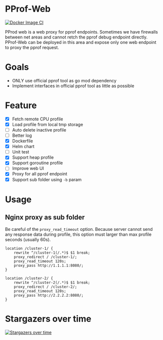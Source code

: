 # PProf-Web

[![Docker Image CI](https://github.com/wzxjohn/pprof-web/actions/workflows/docker-image.yml/badge.svg)](https://github.com/wzxjohn/pprof-web/actions/workflows/docker-image.yml)

PProd web is a web proxy for pprof endpoints.
Sometimes we have firewalls between net areas and cannot retch the pprof debug endpoint directly.
PProf-Web can be deployed in this area and expose only one web endpoint to proxy the pprof request.

# Goals

- ONLY use official pprof tool as go mod dependency
- Implement interfaces in official pprof tool as little as possible

# Feature

- [x] Fetch remote CPU profile
- [x] Load profile from local tmp storage
- [ ] Auto delete inactive profile
- [ ] Better log
- [x] Dockerfile
- [x] Helm chart
- [ ] Unit test
- [x] Support heap profile
- [x] Support goroutine profile
- [ ] Improve web UI
- [x] Proxy for all pprof endpoint
- [x] Support sub folder using `-b` param

# Usage

## Nginx proxy as sub folder

Be careful of the `proxy_read_timeout` option.
Because server cannot send any response data during profile,
this option must larger than max profile seconds (usually 60s).

```nginx
location /cluster-1/ {
    rewrite ^/cluster-1(/.*)$ $1 break;
    proxy_redirect / /cluster-1/;
    proxy_read_timeout 120s;
    proxy_pass http://1.1.1.1:8080/;
}

location /cluster-2/ {
    rewrite ^/cluster-2(/.*)$ $1 break;
    proxy_redirect / /cluster-2/;
    proxy_read_timeout 120s;
    proxy_pass http://2.2.2.2:8080/;
}
```

# Stargazers over time

[![Stargazers over time](https://starchart.cc/wzxjohn/pprof-web.svg)](https://starchart.cc/wzxjohn/pprof-web)

